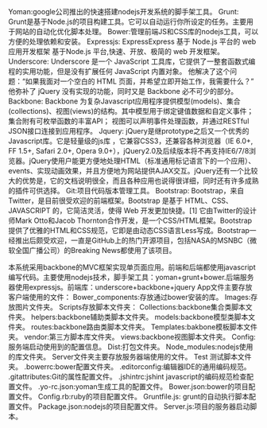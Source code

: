 Yoman:google公司推出的快速搭建nodejs开发系统的脚手架工具。
Grunt: Grunt是基于Node.js的项目构建工具。它可以自动运行你所设定的任务。主要用于网站的自动化优化脚本处理。
Bower:管理前端JS和CSS库的nodejs工具，可以方便的处理依赖和安装。
Expressjs: ExpressExpress 基于 Node.js 平台的 web 应用开发框架 基于Node.js 平台,快速、开放、极简的 web 开发框架。
Underscore: Underscore 是一个 JavaScript 工具库，它提供了一整套函数式编程的实用功能，但是没有扩展任何 JavaScript 内置对象。 他解决了这个问题：“如果我面对一个空白的 HTML 页面，并希望立即开始工作，我需要什么？” 他弥补了 jQuery 没有实现的功能，同时又是 Backbone 必不可少的部分。
Backbone: Backbone 为复杂Javascript应用程序提供模型(models)、集合(collections)、视图(views)的结构。其中模型用于绑定键值数据和自定义事件；集合附有可枚举函数的丰富API； 视图可以声明事件处理函数，并通过RESTful JSON接口连接到应用程序。
Jquery: jQuery是继prototype之后又一个优秀的Javascript库。它是轻量级的js库 ，它兼容CSS3，还兼容各种浏览器（IE 6.0+, FF 1.5+, Safari 2.0+, Opera 9.0+），jQuery2.0及后续版本将不再支持IE6/7/8浏览器。jQuery使用户能更方便地处理HTML（标准通用标记语言下的一个应用）、events、实现动画效果，并且方便地为网站提供AJAX交互。jQuery还有一个比较大的优势是，它的文档说明很全，而且各种应用也说得很详细，同时还有许多成熟的插件可供选择。
Git:项目代码版本管理工具。
Bootstrap: Bootstrap，来自 Twitter，是目前很受欢迎的前端框架。Bootstrap 是基于 HTML、CSS、JAVASCRIPT 的，它简洁灵活，使得 Web 开发更加快捷。[1]  它由Twitter的设计师Mark Otto和Jacob Thornton合作开发，是一个CSS/HTML框架。Bootstrap提供了优雅的HTML和CSS规范，它即是由动态CSS语言Less写成。Bootstrap一经推出后颇受欢迎，一直是GitHub上的热门开源项目，包括NASA的MSNBC（微软全国广播公司）的Breaking News都使用了该项目。


本系统采用backbone的MVC框架实现单页面应用。前端和后端都使用javascript编写代码。主要使用nodejs技术，脚手架工具：yoman+grunt+bower.后端服务器使用expressjs。前端库：underscore+backbone+jquery
App文件主要存放客户端使用的文件：
	Bower_components:存放通过bower安装的库。
	Images:存放图片文件夹。
	Scripts存放脚本文件夹：
		Collections:backbone集合类脚本文件夹。
		helpers:backbone辅助类脚本文件夹。
		models:backbone模型类脚本文件夹。
		routes:backbone路由类脚本文件夹。
		Templates:bakbone模板脚本文件夹。
		vendor:第三方脚本库文件夹。
		views:backbone视图脚本文件夹。
	Config:服务端启动使用到的配置信息。
	Dist:打包文件夹。
	Node_modules:nodejs使用的库文件夹。
Server文件夹主要存放服务器端使用的文件。
Test 测试脚本文件夹。
.bowerrc:bower配置文件夹。
.editorconfig:编辑器IDE的通用编码规范。
.gitattributes:Git的属性配置文件。
.jshintrc:jshint javascript的编码规范检查配置文件。
.yo-rc.json:yoman生成工具的配置文件。
Bower.json:bower的项目配置文件。
Config.rb:ruby的项目配置文件。
Gruntfile.js: grunt的自动执行脚本配置文件。
Package.json:nodejs的项目配置文件。
Server.js:项目的服务器启动脚本。